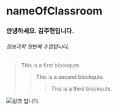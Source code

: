 # nameOfClassroom

### 안녕하세요. 김주현입니다. 
###### 정보과학 첫번째 수업입니다. 

> This is a first blockqute.
>	> This is a second blockqute.
>	>	> This is a third blockqute.
>	



![링크 입니다.](https://www.idailynews.co.kr/data/photos/20201253/art_16093756009115_c566e0.jpg)
